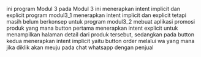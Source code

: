 ini program Modul 3
pada Modul 3 ini menerapkan intent implicit dan explicit
program modul3_1 menerapkan intent implicit dan explicit tetapi masih belum berkonsep
untuk program modul3_2 mebuat aplikasi promosi produk yang mana button pertama menerapkan intent explicit untuk menampilkan halaman detail dari produk tersebut, sedangkan pada button kedua menerapkan intent implicit yaitu button order melalui wa yang mana jika diklik akan meuju pada chat whatsapp dengan penjual
